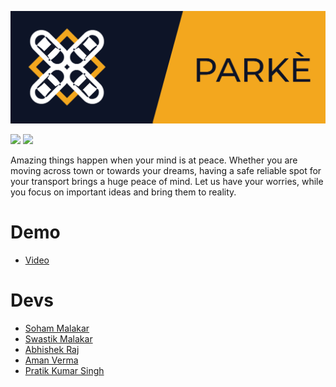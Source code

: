 <p align="center"><img src="https://github.com/park-e/cdn/blob/main/banner.png"></p>

<p>
<img src="https://img.shields.io/badge/finder-v0.1.1--alpha-101628">
<img src="https://img.shields.io/badge/partner-v0.0.0-f3a71d">
</p>

Amazing things happen when your mind is at peace. Whether you are moving across town or towards your dreams, having a safe reliable spot for your transport brings a huge peace of mind. Let us have your worries, while you focus on important ideas and bring them to reality.

# Demo

- [Video](https://www.youtube.com/playlist?list=PLCm0to8OPSsNMv7pgtQQ9lDRdk_lvJDWw)

# Devs

- [Soham Malakar](https://www.linkedin.com/in/malakar-soham/)
- [Swastik Malakar](https://www.linkedin.com/in/malakar-swastik)
- [Abhishek Raj](https://www.linkedin.com/in/abhishekraj272/) 
- [Aman Verma](https://www.linkedin.com/in/amanv8060)
- [Pratik Kumar Singh](https://www.linkedin.com/in/pksn)
